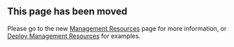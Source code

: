 ## This page has been moved

Please go to the new [Management Resources][wiki_management_resources] page for more information, or [Deploy Management Resources][wiki_deploy_management_resources] for examples.


[//]: # "************************"
[//]: # "INSERT LINK LABELS BELOW"
[//]: # "************************"

[wiki_management_resources]:        ./%5BUser-Guide%5D-Management-Resources "Wiki - Management Resources"
[wiki_deploy_management_resources]: ./%5BExamples%5D-Deploy-Management-Resources "Wiki - Deploy Management Resources"

